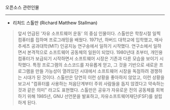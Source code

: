 오픈소스 관련인물
******************
 * 리처드 스톨만 (Richard Matthew Stallman)
 > 앞서 언급된 '자유 소프트웨어  운동' 의 중심 인물이다. 스톨만은 학창시절 일찍 컴퓨터를 접하며 프로그래밍을 배웠다. 1971년, 하버드 대학교에 입학했고, 매사추세츠 공과대학(MIT) 인공지능 연구송에서 일하기 시작했다. 연구소에서 일하면서 본격적으로 소프트웨어 공동체의 일원이 되었다. 1980년대 초부터, 개인용 컴퓨터가 보급되기 시작하면서 소프트웨어 시장은 기존과 다른 모습을 보이기 시작했다. 특정 프로그램의 소스코드를 자유롭게 얻고, 그 것을 기반으로 새로운 프로그램을 만들 가능성이 열려있던 시대에서 소프트웨어 시장을 독점하려 경쟁하는 시대가 된 것이다. 스톨만은 당연히 이런 상황을 좋아하지 않았고, 이런 상황을 보고서 "컴퓨터를 사용하는 처음단계부터 주위 사람들을 돕지 않겠다고 약속하는 것과 같은 의미" 라고도 표현했다. 스톨만은 공유가 자유로운 전의 공동체를 회복하기 위해 1985년, GNU 선언문을 발표하고,  자유소프트웨어재단(FSF)를 설립하게 된다.             
